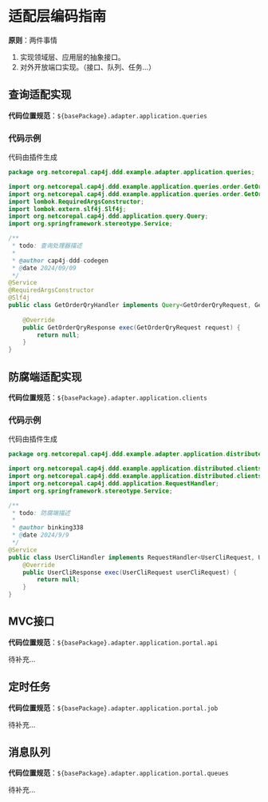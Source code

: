 # 适配层编码指南
**原则**：两件事情

1. 实现领域层、应用层的抽象接口。
2. 对外开放端口实现。（接口、队列、任务...）

## 查询适配实现
**代码位置规范**：`${basePackage}.adapter.application.queries`

### 代码示例
代码由插件生成
```java
package org.netcorepal.cap4j.ddd.example.adapter.application.queries;

import org.netcorepal.cap4j.ddd.example.application.queries.order.GetOrderQryRequest;
import org.netcorepal.cap4j.ddd.example.application.queries.order.GetOrderQryResponse;
import lombok.RequiredArgsConstructor;
import lombok.extern.slf4j.Slf4j;
import org.netcorepal.cap4j.ddd.application.query.Query;
import org.springframework.stereotype.Service;

/**
 * todo: 查询处理器描述
 *
 * @author cap4j-ddd-codegen
 * @date 2024/09/09
 */
@Service
@RequiredArgsConstructor
@Slf4j
public class GetOrderQryHandler implements Query<GetOrderQryRequest, GetOrderQryResponse> {
    
    @Override
    public GetOrderQryResponse exec(GetOrderQryRequest request) {
        return null;
    }
}

```

## 防腐端适配实现
**代码位置规范**：`${basePackage}.adapter.application.clients`

### 代码示例
代码由插件生成
```java
package org.netcorepal.cap4j.ddd.example.adapter.application.distributed.clients;

import org.netcorepal.cap4j.ddd.example.application.distributed.clients.UserCliRequest;
import org.netcorepal.cap4j.ddd.example.application.distributed.clients.UserCliResponse;
import org.netcorepal.cap4j.ddd.application.RequestHandler;
import org.springframework.stereotype.Service;

/**
 * todo: 防腐端描述
 *
 * @author binking338
 * @date 2024/9/9
 */
@Service
public class UserCliHandler implements RequestHandler<UserCliRequest, UserCliResponse> {
    @Override
    public UserCliResponse exec(UserCliRequest userCliRequest) {
        return null;
    }
}

```

## MVC接口
**代码位置规范**：`${basePackage}.adapter.application.portal.api`

待补充...

## 定时任务
**代码位置规范**：`${basePackage}.adapter.application.portal.job`

待补充...

## 消息队列
**代码位置规范**：`${basePackage}.adapter.application.portal.queues`

待补充...


